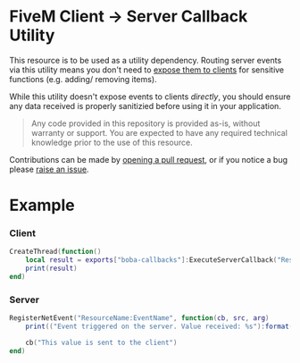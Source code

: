 # FiveM Client → Server Callback Utility

This resource is to be used as a utility dependency. Routing server events via this utility means you don't need to [expose them to clients](https://docs.fivem.net/docs/scripting-reference/runtimes/lua/functions/RegisterNetEvent/) for sensitive functions (e.g. adding/ removing items).

While this utility doesn't expose events to clients *directly*, you should ensure any data received is properly sanitizied before using it in your application.

> Any code provided in this repository is provided as-is, without warranty or support. You are expected to have any required technical knowledge prior to the use of this resource.

Contributions can be made by [opening a pull request](https://github.com/itstait/fivem-server-callbacks/pulls), or if you notice a bug please [raise an issue](https://github.com/itstait/fivem-server-callbacks/issues).

# Example

### Client

```lua
CreateThread(function()
    local result = exports["boba-callbacks"]:ExecuteServerCallback("ResourceName:EventName", "Example value sent to the server event")
    print(result)
end)
```

### Server

```lua
RegisterNetEvent("ResourceName:EventName", function(cb, src, arg)
    print(("Event triggered on the server. Value received: %s"):format(arg))

    cb("This value is sent to the client")
end)
```
